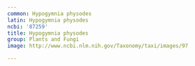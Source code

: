 ```yaml
---
common: Hypogymnia physodes
latin: Hypogymnia physodes
ncbi: '87259'
title: Hypogymnia physodes
group: Plants and Fungi
image: http://www.ncbi.nlm.nih.gov/Taxonomy/taxi/images/97

---
```

